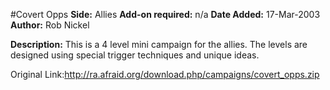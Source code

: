 #Covert Opps
**Side:** Allies
**Add-on required:** n/a
**Date Added:** 17-Mar-2003
**Author:** Rob Nickel

**Description:** This is a 4 level mini campaign for the allies. The levels are designed using special trigger techniques and unique ideas.

Original Link:http://ra.afraid.org/download.php/campaigns/covert_opps.zip
